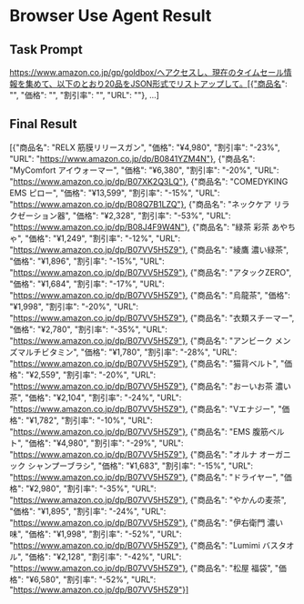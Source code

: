 # Browser Use Agent Result

## Task Prompt
https://www.amazon.co.jp/gp/goldbox/へアクセスし、現在のタイムセール情報を集めて、以下のとおり20品をJSON形式でリストアップして。[{"商品名": "", "価格": "", "割引率": "", "URL": ""}, ...]

## Final Result
[{"商品名": "RELX 筋膜リリースガン", "価格": "¥4,980", "割引率": "-23%", "URL": "https://www.amazon.co.jp/dp/B0841YZM4N"}, {"商品名": "MyComfort アイウォーマー", "価格": "¥6,380", "割引率": "-20%", "URL": "https://www.amazon.co.jp/dp/B07XK2Q3LQ"}, {"商品名": "COMEDYKING EMS ピロー", "価格": "¥13,599", "割引率": "-15%", "URL": "https://www.amazon.co.jp/dp/B08Q7B1LZQ"}, {"商品名": "ネックケア リラクゼーション器", "価格": "¥2,328", "割引率": "-53%", "URL": "https://www.amazon.co.jp/dp/B08J4F9W4N"}, {"商品名": "緑茶 彩茶 あやちゃ", "価格": "¥1,249", "割引率": "-12%", "URL": "https://www.amazon.co.jp/dp/B07VV5H5Z9"}, {"商品名": "綾鷹 濃い緑茶", "価格": "¥1,896", "割引率": "-15%", "URL": "https://www.amazon.co.jp/dp/B07VV5H5Z9"}, {"商品名": "アタックZERO", "価格": "¥1,684", "割引率": "-17%", "URL": "https://www.amazon.co.jp/dp/B07VV5H5Z9"}, {"商品名": "烏龍茶", "価格": "¥1,998", "割引率": "-20%", "URL": "https://www.amazon.co.jp/dp/B07VV5H5Z9"}, {"商品名": "衣類スチーマー", "価格": "¥2,780", "割引率": "-35%", "URL": "https://www.amazon.co.jp/dp/B07VV5H5Z9"}, {"商品名": "アンビーク メンズマルチビタミン", "価格": "¥1,780", "割引率": "-28%", "URL": "https://www.amazon.co.jp/dp/B07VV5H5Z9"}, {"商品名": "猫背ベルト", "価格": "¥2,559", "割引率": "-20%", "URL": "https://www.amazon.co.jp/dp/B07VV5H5Z9"}, {"商品名": "おーいお茶 濃い茶", "価格": "¥2,104", "割引率": "-24%", "URL": "https://www.amazon.co.jp/dp/B07VV5H5Z9"}, {"商品名": "Vエナジー", "価格": "¥1,782", "割引率": "-10%", "URL": "https://www.amazon.co.jp/dp/B07VV5H5Z9"}, {"商品名": "EMS 腹筋ベルト", "価格": "¥4,980", "割引率": "-29%", "URL": "https://www.amazon.co.jp/dp/B07VV5H5Z9"}, {"商品名": "オルナ オーガニック シャンプーブラシ", "価格": "¥1,683", "割引率": "-15%", "URL": "https://www.amazon.co.jp/dp/B07VV5H5Z9"}, {"商品名": "ドライヤー", "価格": "¥2,980", "割引率": "-35%", "URL": "https://www.amazon.co.jp/dp/B07VV5H5Z9"}, {"商品名": "やかんの麦茶", "価格": "¥1,895", "割引率": "-24%", "URL": "https://www.amazon.co.jp/dp/B07VV5H5Z9"}, {"商品名": "伊右衛門 濃い味", "価格": "¥1,998", "割引率": "-52%", "URL": "https://www.amazon.co.jp/dp/B07VV5H5Z9"}, {"商品名": "Lumimi バスタオル", "価格": "¥2,128", "割引率": "-42%", "URL": "https://www.amazon.co.jp/dp/B07VV5H5Z9"}, {"商品名": "松屋 福袋", "価格": "¥6,580", "割引率": "-52%", "URL": "https://www.amazon.co.jp/dp/B07VV5H5Z9"}]